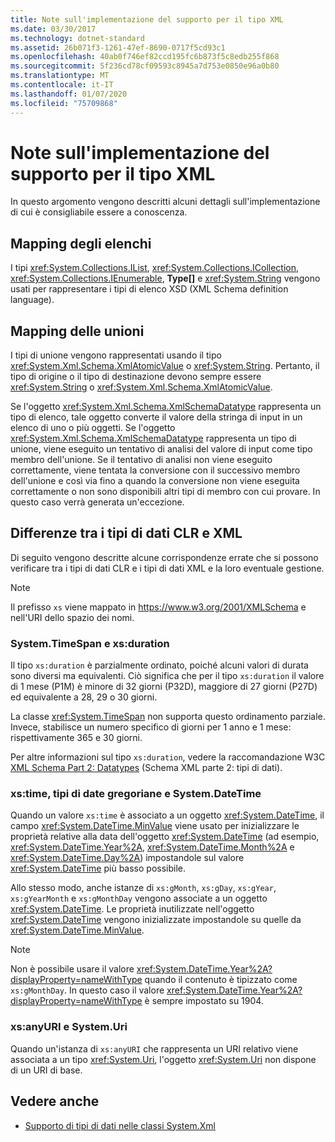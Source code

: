 ```yaml
---
title: Note sull'implementazione del supporto per il tipo XML
ms.date: 03/30/2017
ms.technology: dotnet-standard
ms.assetid: 26b071f3-1261-47ef-8690-0717f5cd93c1
ms.openlocfilehash: 40ab0f746ef82ccd195fc6b873f5c8edb255f868
ms.sourcegitcommit: 5f236cd78cf09593c8945a7d753e0850e96a0b80
ms.translationtype: MT
ms.contentlocale: it-IT
ms.lasthandoff: 01/07/2020
ms.locfileid: "75709868"
---
```

# <a name="xml-type-support-implementation-notes"></a>Note sull'implementazione del supporto per il tipo XML
In questo argomento vengono descritti alcuni dettagli sull'implementazione di cui è consigliabile essere a conoscenza.  
  
## <a name="list-mappings"></a>Mapping degli elenchi  
 I tipi <xref:System.Collections.IList>, <xref:System.Collections.ICollection>, <xref:System.Collections.IEnumerable>, **Type[]** e <xref:System.String> vengono usati per rappresentare i tipi di elenco XSD (XML Schema definition language).  
  
## <a name="union-mappings"></a>Mapping delle unioni  
 I tipi di unione vengono rappresentati usando il tipo <xref:System.Xml.Schema.XmlAtomicValue> o <xref:System.String>. Pertanto, il tipo di origine o il tipo di destinazione devono sempre essere <xref:System.String> o <xref:System.Xml.Schema.XmlAtomicValue>.  
  
 Se l'oggetto <xref:System.Xml.Schema.XmlSchemaDatatype> rappresenta un tipo di elenco, tale oggetto converte il valore della stringa di input in un elenco di uno o più oggetti. Se l'oggetto <xref:System.Xml.Schema.XmlSchemaDatatype> rappresenta un tipo di unione, viene eseguito un tentativo di analisi del valore di input come tipo membro dell'unione. Se il tentativo di analisi non viene eseguito correttamente, viene tentata la conversione con il successivo membro dell'unione e così via fino a quando la conversione non viene eseguita correttamente o non sono disponibili altri tipi di membro con cui provare. In questo caso verrà generata un'eccezione.  
  
## <a name="differences-between-clr-and-xml-data-types"></a>Differenze tra i tipi di dati CLR e XML  
 Di seguito vengono descritte alcune corrispondenze errate che si possono verificare tra i tipi di dati CLR e i tipi di dati XML e la loro eventuale gestione.  
  
> [!NOTE]
> Il prefisso `xs` viene mappato in <https://www.w3.org/2001/XMLSchema> e nell'URI dello spazio dei nomi.
  
### <a name="systemtimespan-and-xsduration"></a>System.TimeSpan e xs:duration  
 Il tipo `xs:duration` è parzialmente ordinato, poiché alcuni valori di durata sono diversi ma equivalenti. Ciò significa che per il tipo `xs:duration` il valore di 1 mese (P1M) è minore di 32 giorni (P32D), maggiore di 27 giorni (P27D) ed equivalente a 28, 29 o 30 giorni.  
  
 La classe <xref:System.TimeSpan> non supporta questo ordinamento parziale. Invece, stabilisce un numero specifico di giorni per 1 anno e 1 mese: rispettivamente 365 e 30 giorni.  
  
 Per altre informazioni sul tipo `xs:duration`, vedere la raccomandazione W3C [XML Schema Part 2: Datatypes](https://www.w3.org/TR/xmlschema-2/) (Schema XML parte 2: tipi di dati).
  
### <a name="xstime-gregorian-date-types-and-systemdatetime"></a>xs:time, tipi di date gregoriane e System.DateTime  
 Quando un valore `xs:time` è associato a un oggetto <xref:System.DateTime>, il campo <xref:System.DateTime.MinValue> viene usato per inizializzare le proprietà relative alla data dell'oggetto <xref:System.DateTime> (ad esempio, <xref:System.DateTime.Year%2A>, <xref:System.DateTime.Month%2A> e <xref:System.DateTime.Day%2A>) impostandole sul valore <xref:System.DateTime> più basso possibile.  
  
 Allo stesso modo, anche istanze di `xs:gMonth`, `xs:gDay`, `xs:gYear`, `xs:gYearMonth` e `xs:gMonthDay` vengono associate a un oggetto <xref:System.DateTime>. Le proprietà inutilizzate nell'oggetto <xref:System.DateTime> vengono inizializzate impostandole su quelle da <xref:System.DateTime.MinValue>.  
  
> [!NOTE]
> Non è possibile usare il valore <xref:System.DateTime.Year%2A?displayProperty=nameWithType> quando il contenuto è tipizzato come `xs:gMonthDay`. In questo caso il valore <xref:System.DateTime.Year%2A?displayProperty=nameWithType> è sempre impostato su 1904.  
  
### <a name="xsanyuri-and-systemuri"></a>xs:anyURI e System.Uri  
 Quando un'istanza di `xs:anyURI` che rappresenta un URI relativo viene associata a un tipo <xref:System.Uri>, l'oggetto <xref:System.Uri> non dispone di un URI di base.  
  
## <a name="see-also"></a>Vedere anche

- [Supporto di tipi di dati nelle classi System.Xml](../../../../docs/standard/data/xml/type-support-in-the-system-xml-classes.md)
